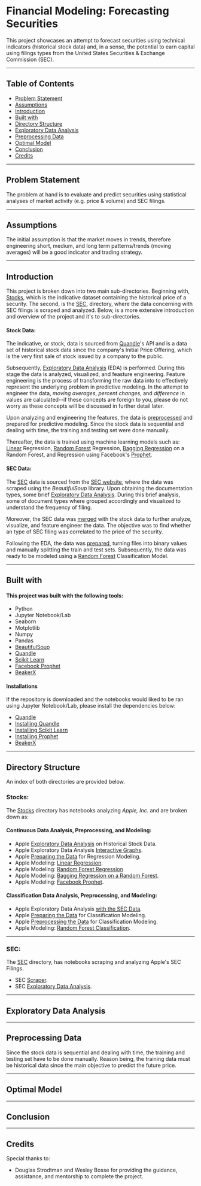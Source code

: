 # Financial Modeling: Forecasting Securities

This project showcases an attempt to forecast securities using technical indicators (historical stock data) and, in a sense, the potential to earn capital using filings types from the United States Securities & Exchange Commission (SEC).

------

## Table of Contents

- [Problem Statement](#Problem-Statement)
- [Assumptions](#Assumptions)
- [Introduction](#Introduction)
- [Built with](#Built-with)
- [Directory Structure](#Directory-Structure)
- [Exploratory Data Analysis](#Exploratory-Data-Analysis)
- [Preprocessing Data](#Preprocessing-Data)
- [Optimal Model](#Optimal-Model)
- [Conclusion](#Conclusion)
- [Credits](#Credits)

-----

## Problem Statement 


The problem at hand is to evaluate and predict securities using statistical analyses of market activity (e.g. price & volume) and SEC filings.

-----

## Assumptions

The initial assumption is that the market moves in trends, therefore engineering short, medium, and long term patterns/trends (moving averages) will be a good indicator and trading strategy.

-------

## Introduction

This project is broken down into two main sub-directories. Beginning with, [Stocks](../capstone/stocks), which is the indicative dataset containing the historical price of a security. The second, is the [SEC](../capstone/sec), directory, where the data concerning with SEC filings is scraped and analyzed. Below, is a more extensive introduction and overview of the project and it's to sub-directories.

#### Stock Data:
 The indicative, or stock, data is sourced from [Quandle](https://www.quandl.com/)'s API and is a data set of historical stock data since the company's Initial Price Offering, which is the very first sale of stock issued by a company to the public.

Subsequently,  [Exploratory Data Analysis](../capstone/stocks/Apple_EDA.ipynb) (EDA) is performed. During this stage the data is analyzed, visualized, and feasture engineering. Feature engineering is the process of transforming the raw data into to effectively represent the underlying problem in predictive modeling. In the attempt to engineer the data, *moving averages*, *percent changes*, and *difference* in values are calculated--if these concepts are foreign to you, please do not worry as these concepts will be discussed in further detail  later. 

Upon analyzing and engineering the features, the data is [preprocessed](../capstone/stocks/Apple_Model_1_Data_Prep.ipynb) and prepared for predictive modeling.  Since the stock data is sequential and dealing with time, the training and testing set were done manually. 

Thereafter, the data is trained using machine learning models such as: [Linear](../capstone/stocks/Apple_Model_2_Linear_Regression.ipynb) Regression, [Random Forest](../capstone/stocks/Apple_Model_3_Random_Forest.ipynb) Regression, [Bagging Regression](../capstone/stocks/Apple_Model_3_Random_Forest.ipynb) on a Random Forest, and Regression using Facebook's [Prophet](../capstone/stocks/Apple_Model_5_Prophet.ipynb). 

#### SEC Data:

The [SEC](../capstone/sec) data is sourced from the [SEC website](https://www.sec.gov/), where the data was scraped using the *BeautifulSoup* library. Upon obtaining the documentation types, some brief [Exploratory Data Analysis](../capstone/sec/Apple_SEC_EDA.ipynb). During this brief analysis, some of document types where grouped accordingly and visualized to understand the frequency of filing. 

 Moreover, the SEC data was [merged](../capstone/stocks/Apple_EDA_wSEC.ipynb) with the stock data to further analyze, visualize, and feature engineer the data. The objective was to find whether an type of SEC filing was correlated to the price of the security.

Following the EDA, the data was [prepared](../capstone/stocks/Apple_Model_Classification_1_Prep.ipynb), turning files into binary values and manually splitting the train and test sets. Subsequently, the data was ready to be modeled using a [Random Forest](../capstone/stocks/Apple_Model_Classification_3_Random_Forest.ipynb) Classification Model.

----------

## Built with

#### This project was built with the following tools:
- Python
- Jupyter Notebook/Lab
- Seaborn
- Motplotlib
- Numpy
- Pandas
- [BeautifulSoup](https://www.crummy.com/software/BeautifulSoup/bs4/doc/)
- [Quandle](https://www.quandl.com/)
- [Scikit Learn](http://scikit-learn.org/stable/index.html#)
- [Facebook Prophet](https://research.fb.com/prophet-forecasting-at-scale/)
- [BeakerX](http://beakerx.com/)


#### Installations

If the repository is downloaded and the notebooks would liked to be ran using Jupyter Notebook/Lab, please install the dependencies below:

- [Quandle](https://docs.quandl.com/docs/python-installation)
- [Installing Quandle](https://docs.quandl.com/docs/python-installation)
- [Installing Scikit Learn](http://scikit-learn.org/stable/install.html)
- [Installing Prophet](https://github.com/facebook/prophet)
- [BeakerX](http://beakerx.com/)
----------


## Directory Structure
An index of both directories are provided below.
### Stocks:

The [Stocks](../capstone/stocks) directory has notebooks analyzing *Apple, Inc.* and are broken down as:

#### Continuous Data Analysis, Preprocessing, and Modeling:

- Apple [Exploratory Data Analysis](../capstone/stocks/Apple_EDA.ipynb) on Historical Stock Data.
- Apple Exploratory Data Analysis [Interactive Graphs](../capstone/stocks/Apple_EDA_BeakerX.ipynb).
- Apple [Preparing the Data](../capstone/stocks/Apple_Model_1_Data_Prep.ipynb) for Regression Modeling.
- Apple Modeling: [Linear Regression](../capstone/stocks/Apple_Model_2_Linear_Regression.ipynb).
- Apple Modeling: [Random Forest Regression](../capstone/stocks/Apple_Model_3_Random_Forest.ipynb)
- Apple Modeling: [Bagging Regression on a Random Forest](../capstone/stocks/Apple_Model_4_Bagging_Regressor.ipynb).
- Apple Modeling: [Facebook Prophet](../capstone/stocks/Apple_Model_5_Prophet.ipynb).

#### Classification Data Analysis, Preprocessing, and Modeling:

-  Apple Exploratory Data Analysis [with the SEC Data](../capstone/stocks/Apple_EDA_wSEC.ipynb).
- Apple [Preparing the Data](../capstone/stocks/Apple_Model_Classification_1_Prep.ipynb) for Classification Modeling.
- Apple [Preprocessing the Data](../capstone/stocks/Apple_Model_Classification_2_Data_Preprocessing.ipynb) for Classification Modeling.
- Apple Modeling: [Random Forest Classification](../capstone/stocks/Apple_Model_Classification_3_Random_Forest.ipynb).

---------

### SEC:

The [SEC](../capstone/sec) directory, has notebooks scraping and analyzing Apple's SEC Filings.

- SEC [Scraper](../capstone/sec/Apple_SEC_Scraper.ipynb).
- SEC [Exploratory Data Analysis](../capstone/sec/Apple_SEC_EDA.ipynb).

------- 

## Exploratory Data Analysis





------- 

## Preprocessing Data

Since the stock data is sequential and dealing with time, the training and testing set have to be done manually. Reason being, the training data must be historical data since the main objective to predict the future price. 

------- 

## Optimal Model



------- 

## Conclusion




--------

## Credits

Special thanks to:

- Douglas Strodtman and Wesley Bosse for providing the guidance, assistance, and mentorship to complete the project. 
